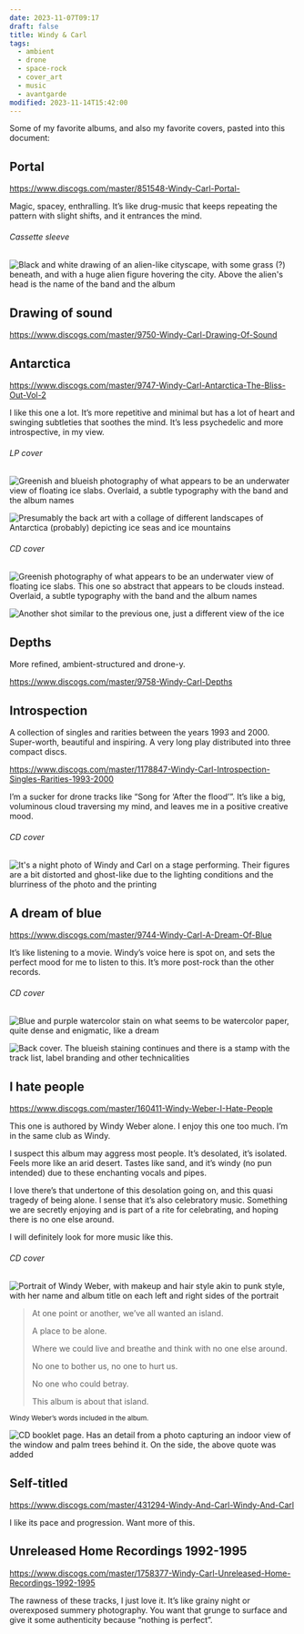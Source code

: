 ```yaml
---
date: 2023-11-07T09:17
draft: false
title: Windy & Carl
tags:
  - ambient
  - drone
  - space-rock
  - cover_art
  - music
  - avantgarde
modified: 2023-11-14T15:42:00
---
```

Some of my favorite albums, and also my favorite covers, pasted into this document:

## Portal

https://www.discogs.com/master/851548-Windy-Carl-Portal-

Magic, spacey, enthralling. It’s like drug-music that keeps repeating the pattern with slight shifts, and it entrances the mind.

###### Cassette sleeve

![Black and white drawing of an alien-like cityscape, with some grass (?) beneath, and  with a huge alien figure hovering the city. Above the alien's head is the name of the band and the album](../attachment/image/windy_and_carl-1699348737359.jpeg)

## Drawing of sound

https://www.discogs.com/master/9750-Windy-Carl-Drawing-Of-Sound

## Antarctica

https://www.discogs.com/master/9747-Windy-Carl-Antarctica-The-Bliss-Out-Vol-2

I like this one a lot. It’s more repetitive and minimal but has a lot of heart and swinging subtleties that soothes the mind. It’s less psychedelic and more introspective, in my view.

###### LP cover

![Greenish and blueish photography of what appears to be an underwater view of floating ice slabs. Overlaid, a subtle typography with the band and the album names](../attachment/image/windy_and_carl-1699376241744.jpeg)

![Presumably the back art with a collage of different landscapes of Antarctica (probably) depicting ice seas and ice mountains](../attachment/image/windy_and_carl-1699376629806.jpeg)

###### CD cover

![Greenish photography of what appears to be an underwater view of floating ice slabs. This one so abstract that appears to be clouds instead. Overlaid, a subtle typography with the band and the album names](../attachment/image/windy_and_carl-1699376118898.jpeg)

![Another shot similar to the previous one, just a different view of the ice](../attachment/image/windy_and_carl-1699376569933.jpeg)

## Depths

More refined, ambient-structured and drone-y.

https://www.discogs.com/master/9758-Windy-Carl-Depths

## Introspection

A collection of singles and rarities between the years 1993 and 2000. Super-worth, beautiful and inspiring. A very long play distributed into three compact discs.

https://www.discogs.com/master/1178847-Windy-Carl-Introspection-Singles-Rarities-1993-2000

I’m a sucker for drone tracks like “Song for ‘After the flood’”. It’s like a big, voluminous cloud traversing my mind, and leaves me in a positive creative mood.

###### CD cover

![It's a night photo of Windy and Carl on a stage performing. Their figures are a bit distorted and ghost-like due to the lighting conditions and the blurriness of the photo and the printing](../attachment/image/windy_and_carl-1699607248907.jpeg)

## A dream of blue

https://www.discogs.com/master/9744-Windy-Carl-A-Dream-Of-Blue

It’s like listening to a movie. Windy’s voice here is spot on, and sets the perfect mood for me to listen to this. It’s more post-rock than the other records.

###### CD cover

![Blue and purple watercolor stain on what seems to be watercolor paper, quite dense and enigmatic, like a dream](../attachment/image/windy_and_carl-1699625280225.jpeg)

![Back cover. The blueish staining continues and there is a stamp with the track list, label branding and other technicalities](../attachment/image/windy_and_carl-1699625339798.jpeg)

## I hate people

https://www.discogs.com/master/160411-Windy-Weber-I-Hate-People

This one is authored by Windy Weber alone. I enjoy this one too much. I’m in the same club as Windy.

I suspect this album may aggress most people. It’s desolated, it’s isolated. Feels more like an arid desert. Tastes like sand, and it’s windy (no pun intended) due to these enchanting vocals and pipes.

I love there’s that undertone of this desolation going on, and this quasi tragedy of being alone. I sense that it’s also celebratory music. Something we are secretly enjoying and is part of a rite for celebrating, and hoping there is no one else around.

I will definitely look for more music like this.

###### CD cover

![Portrait of Windy Weber, with makeup and hair style akin to punk style, with her name and album title on each left and right sides of the portrait](../attachment/image/windy_and_carl-1699891499695.jpeg)

> At one point or another, we’ve all wanted an island.
> 
> A place to be alone.
> 
> Where we could live and breathe and think with no one else around.
> 
> No one to bother us, no one to hurt us.
> 
> No one who could betray.
> 
> This album is about that island.

<small>Windy Weber’s words included in the album.</small>

![CD booklet page. Has an detail from a photo capturing an indoor view of the window and palm trees behind it. On the side, the above quote was added](../attachment/image/windy_and_carl-1699891589492.jpeg)

## Self-titled

https://www.discogs.com/master/431294-Windy-And-Carl-Windy-And-Carl

I like its pace and progression. Want more of this.

## Unreleased Home Recordings 1992-1995

https://www.discogs.com/master/1758377-Windy-Carl-Unreleased-Home-Recordings-1992-1995

The rawness of these tracks, I just love it. It’s like grainy night or overexposed summery photography. You want that grunge to surface and give it some authenticity because “nothing is perfect”.